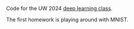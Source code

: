 Code for the UW 2024 [deep learning class](https://courses.cs.washington.edu/courses/cse543/24au/).

The first homework is playing around with MNIST.
